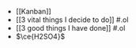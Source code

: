 - [[Kanban]]
- [[3 vital things I decide to do]] #.ol
- [[3 good things I have done]] #.ol
- $\ce{H2SO4}$
